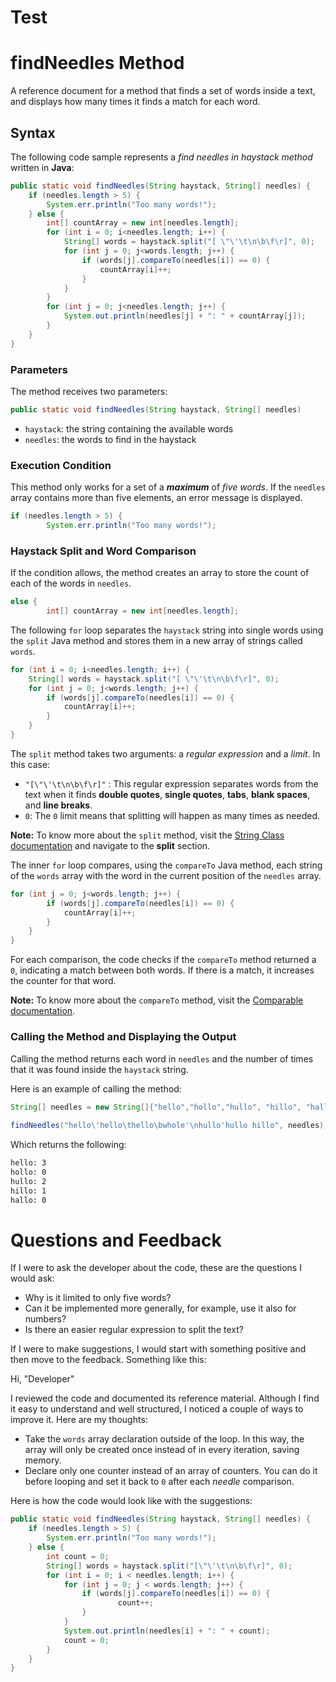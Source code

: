 # Test

# findNeedles Method
A reference document for a method that finds a set of words inside a text, and displays how many times it finds a match for each word.

## Syntax

The following code sample represents a *find needles in haystack method* written in **Java**:

```java
public static void findNeedles(String haystack, String[] needles) {
	if (needles.length > 5) {
		System.err.println("Too many words!");
	} else {
		int[] countArray = new int[needles.length];
		for (int i = 0; i<needles.length; i++) {
			String[] words = haystack.split("[ \"\'\t\n\b\f\r]", 0);
			for (int j = 0; j<words.length; j++) {
				if (words[j].compareTo(needles[i]) == 0) {
					countArray[i]++;
				}
			}
		}
		for (int j = 0; j<needles.length; j++) {
			System.out.println(needles[j] + ": " + countArray[j]);
		}
	}
}
```
### Parameters

The method receives two parameters:
```java
public static void findNeedles(String haystack, String[] needles)
```
* ``haystack``: the string containing the available words 
* ``needles``: the words to find in the haystack 

### Execution Condition

This method only works for a set of a ***maximum*** of *five words*. If the ``needles`` array contains more than five elements, an error message is displayed.

```java
if (needles.length > 5) {
		System.err.println("Too many words!");
```

### Haystack Split and Word Comparison

If the condition allows, the method creates an array to store the count of each of the words in ``needles``.
```java
else {
		int[] countArray = new int[needles.length];
```

The following ``for`` loop separates the ``haystack`` string into single words using the ``split`` Java method and stores them in a new array of strings called ``words``. 
```Java
for (int i = 0; i<needles.length; i++) {
	String[] words = haystack.split("[ \"\'\t\n\b\f\r]", 0);
	for (int j = 0; j<words.length; j++) {
		if (words[j].compareTo(needles[i]) == 0) {
			countArray[i]++;
		}
	}
}
```
The ``split`` method takes two arguments: a *regular expression* and a *limit*. In this case:

* ``"[\"\'\t\n\b\f\r]"`` : This regular expression separates words from the text when it finds **double quotes**, **single quotes**, **tabs**, **blank spaces**, and **line breaks**.
* ``0``: The ``0`` limit means that splitting will happen as many times as needed.

**Note:** To know more about the ``split`` method, visit the [String Class documentation](https://docs.oracle.com/javase/7/docs/api/java/lang/String.html#split) and navigate to the **split** section.

The inner ``for`` loop compares, using the ``compareTo`` Java method, each string of the ``words`` array with the word in the current position of the ``needles`` array. 
```Java
for (int j = 0; j<words.length; j++) {
		if (words[j].compareTo(needles[i]) == 0) {
			countArray[i]++;
		}
	}
}
```
For each comparison, the code checks if the ``compareTo`` method returned a ``0``, indicating a match between both words. If there is a match, it increases the counter for that word.

**Note:** To know more about the ``compareTo`` method, visit the [Comparable documentation](https://docs.oracle.com/javase/7/docs/api/java/lang/Comparable.html).

### Calling the Method and Displaying the Output 

Calling the method returns each word in ``needles`` and the number of times that it was found inside the ``haystack`` string.

Here is an example of calling the method:
```Java
String[] needles = new String[]{"hello","hollo","hullo", "hillo", "hallo"};
    
findNeedles("hello\'hello\thello\bwhole'\nhullo'hullo hillo", needles);
```
Which returns the following:
```Bash
hello: 3
hollo: 0
hullo: 2
hillo: 1
hallo: 0
```

# Questions and Feedback

If I were to ask the developer about the code, these are the questions I would ask:

* Why is it limited to only five words?
* Can it be implemented more generally, for example, use it also for numbers?
* Is there an easier regular expression to split the text?

If I were to make suggestions, I would start with something positive and then move to the feedback. Something like this:

Hi, "Developer"

I reviewed the code and documented its reference material. Although I find it easy to understand and well structured, I noticed a couple of ways to improve it.
Here are my thoughts:

*  Take the ``words`` array declaration outside of the loop. In this way, the array will only be created once instead of in every iteration, saving memory.
* Declare only one counter instead of an array of counters. You can do it before looping and set it back to ``0`` after each *needle* comparison.

Here is how the code would look like with the suggestions:

```Java
public static void findNeedles(String haystack, String[] needles) {
    if (needles.length > 5) {
        System.err.println("Too many words!");
    } else {
        int count = 0;
        String[] words = haystack.split("[\"\'\t\n\b\f\r]", 0);
        for (int i = 0; i < needles.length; i++) {
            for (int j = 0; j < words.length; j++) {
                if (words[j].compareTo(needles[i]) == 0) {
                        count++;
                }
            }
            System.out.println(needles[i] + ": " + count);
            count = 0;
        }
    }
}
```
